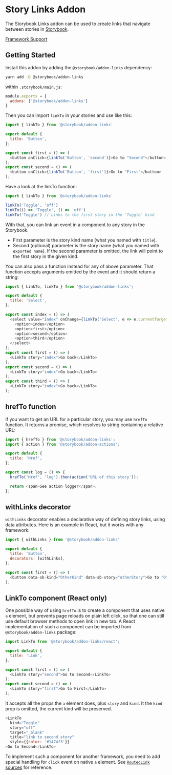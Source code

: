 # Story Links Addon

The Storybook Links addon can be used to create links that navigate between stories in [Storybook](https://storybook.js.org).

[Framework Support](https://github.com/storybookjs/storybook/blob/master/ADDONS_SUPPORT.md)

## Getting Started

Install this addon by adding the `@storybook/addon-links` dependency:

```sh
yarn add -D @storybook/addon-links
```

within `.storybook/main.js`:

```js
module.exports = {
  addons: ['@storybook/addon-links']
}
```

Then you can import `linkTo` in your stories and use like this:

```js
import { linkTo } from '@storybook/addon-links'

export default {
  title: 'Button',
};

export const first = () => (
  <button onClick={linkTo('Button', 'second')}>Go to "Second"</button>
);
export const second = () => (
  <button onClick={linkTo('Button', 'first')}>Go to "First"</button>
);
```

Have a look at the linkTo function:

```js
import { linkTo } from '@storybook/addon-links'

linkTo('Toggle', 'off')
linkTo(() => 'Toggle', () => 'off')
linkTo('Toggle') // Links to the first story in the 'Toggle' kind
```

With that, you can link an event in a component to any story in the Storybook.

- First parameter is the story kind name (what you named with `title`).
- Second (optional) parameter is the story name (what you named with `exported name`). 
  If the second parameter is omitted, the link will point to the first story in the given kind.

You can also pass a function instead for any of above parameter. That function accepts arguments emitted by the event and it should return a string:

```js
import { LinkTo, linkTo } from '@storybook/addon-links';

export default {
  title: 'Select',
};

export const index = () => (
  <select value="Index" onChange={linkTo('Select', e => e.currentTarget.value)}>
    <option>index</option>
    <option>first</option>
    <option>second</option>
    <option>third</option>
  </select>  
);
export const first = () => (
  <LinkTo story="index">Go back</LinkTo>
);
export const second = () => (
  <LinkTo story="index">Go back</LinkTo>
);
export const third = () => (
  <LinkTo story="index">Go back</LinkTo>
);
```

## hrefTo function

If you want to get an URL for a particular story, you may use `hrefTo` function. It returns a promise, which resolves to string containing a relative URL:

```js
import { hrefTo } from '@storybook/addon-links';
import { action } from '@storybook/addon-actions';

export default {
  title: 'Href',
};

export const log = () => {
  hrefTo('Href', 'log').then(action('URL of this story'));

  return <span>See action logger</span>;
};
```

## withLinks decorator

`withLinks` decorator enables a declarative way of defining story links, using data attributes.
Here is an example in React, but it works with any framework:

```js
import { withLinks } from '@storybook/addon-links'

export default {
  title: 'Button',
  decorators: [withLinks],
};

export const first = () => (
  <button data-sb-kind="OtherKind" data-sb-story="otherStory">Go to "OtherStory"</button>
);
```

## LinkTo component (React only)

One possible way of using `hrefTo` is to create a component that uses native `a` element, but prevents page reloads on plain left click, so that one can still use default browser methods to open link in new tab.
A React implementation of such a component can be imported from `@storybook/addon-links` package:

```js
import LinkTo from '@storybook/addon-links/react';

export default {
  title: 'Link',
};

export const first = () => (
  <LinkTo story="second">Go to Second</LinkTo>
);
export const second = () => (
  <LinkTo story="first">Go to First</LinkTo>
);
```

It accepts all the props the `a` element does, plus `story` and `kind`. It the `kind` prop is omitted, the current kind will be preserved.

```js
<LinkTo
  kind="Toggle"
  story="off"
  target="_blank"
  title="link to second story"
  style={{color: '#1474f3'}}
>Go to Second</LinkTo>
```

To implement such a component for another framework, you need to add special handling for `click` event on native `a` element. See [`RoutedLink` sources](https://github.com/storybookjs/storybook/blob/master/lib/components/src/navigation/routed_link.js#L4-L9) for reference. 
